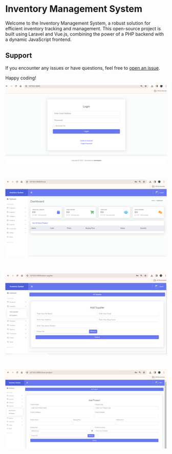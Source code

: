 # Inventory Management System

Welcome to the Inventory Management System, a robust solution for efficient inventory tracking and management. This open-source project is built using Laravel and Vue.js, combining the power of a PHP backend with a dynamic JavaScript frontend.

## Support

If you encounter any issues or have questions, feel free to [open an issue](https://github.com/mp3mba/EmployeeAPIFrontEnd/issues).

Happy coding!


![Screen shot](https://github.com/mp3mba/LaravelInventory/blob/main/public/images/img1.PNG?raw=true)

<br>

![Screen shot](https://github.com/mp3mba/LaravelInventory/blob/main/public/images/img3.PNG?raw=true)

<br>

![Screen shot](https://github.com/mp3mba/LaravelInventory/blob/main/public/images/img4.PNG?raw=true)

<br>

![Screen shot](https://github.com/mp3mba/LaravelInventory/blob/main/public/images/img5.PNG?raw=true)

<br>
